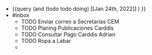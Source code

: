 - {{query (and (todo todo doing) [[Jan 24th, 2022]] ) }}
- #inbox
	- TODO Enviar correo a Secretarias CEM
	- TODO Planing Publicaciones Carddis
	- TODO Consultar Pago Carddis Adrian
	- TODO Ropa a Labar
	-